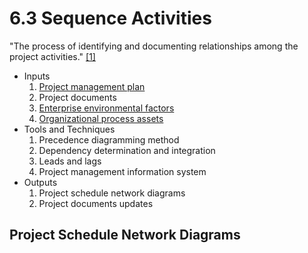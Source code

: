 # 6.3 Sequence Activities

"The process of identifying and documenting relationships among the project
activities." [[1]](../home.md#references)

- Inputs
  1. [Project management plan](../04-integration/4.2-develop-project-management-plan.md)
  2. Project documents
  3. [Enterprise environmental factors](../00-project-files/01-enterprise-environmental-factors/00-enterprise-environmental-factors.md)
  4. [Organizational process assets](../00-project-files/02-organizational-process-assets/00-organizational-process-assets.md)
- Tools and Techniques
  1. Precedence diagramming method
  2. Dependency determination and integration
  3. Leads and lags
  4. Project management information system
- Outputs
  1. Project schedule network diagrams
  2. Project documents updates

## Project Schedule Network Diagrams
